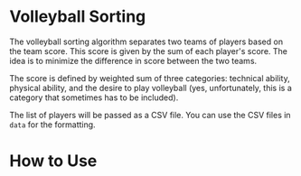 # Volleyball Sorting

The volleyball sorting algorithm separates two teams of players based on the
team score. This score is given by the sum of each player's score. The idea is
to minimize the difference in score between the two teams.

The score is defined by weighted sum of three categories: technical ability, 
physical ability, and the desire to play volleyball (yes, unfortunately, this is
a category that sometimes has to be included).

The list of players will be passed as a CSV file. You can use the CSV files in
`data` for the formatting.

# How to Use

